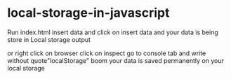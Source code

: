 # local-storage-in-javascript
Run index.html
insert data and click on insert data
and your data is being store in Local storage output

or right click on browser 
click on inspect
go to console tab 
and write without quote"localStorage"
boom your data is saved permanently on your local storage 